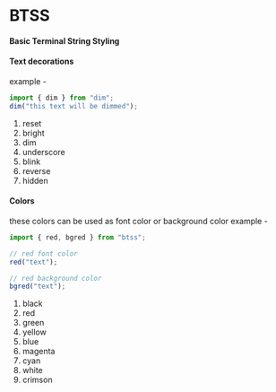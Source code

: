 # BTSS

#### Basic Terminal String Styling

#### Text decorations

example -

```js
import { dim } from "dim";
dim("this text will be dimmed");
```
1. reset
1. bright
1. dim
1. underscore
1. blink
1. reverse
1. hidden

#### Colors

these colors can be used as font color or background color
example -

```js
import { red, bgred } from "btss";

// red font color
red("text");

// red background color
bgred("text");
```
1.  black
1.  red
1.  green
1.  yellow
1.  blue
1.  magenta
1.  cyan
1.  white
1.  crimson
